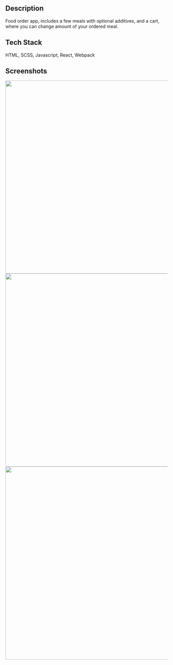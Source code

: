 ## Description
Food order app, includes a few meals with optional additives, and a cart, where you can change amount of your ordered meal.

## Tech Stack
HTML, SCSS, Javascript, React, Webpack

## Screenshots
<img src="https://user-images.githubusercontent.com/108689716/202673594-223d9baf-c923-4ced-b24b-69348a8d0eb2.png" width="600">
<img src="https://user-images.githubusercontent.com/108689716/202675465-7d744bfa-4a7c-475a-8b47-5d11b32253dc.png" width="600">
<img src="https://user-images.githubusercontent.com/108689716/202675469-1ed5b173-c649-4fdc-9b95-4cd98a4fc70b.png" width="600">
